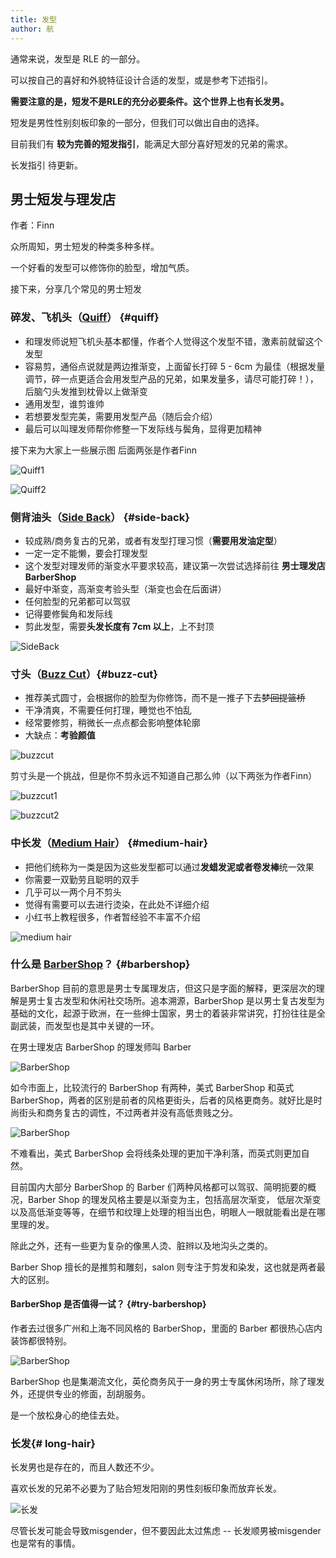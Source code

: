 ```yaml
---
title: 发型
author: 航
---
```


通常来说，发型是 RLE 的一部分。

可以按自己的喜好和外貌特征设计合适的发型，或是参考下述指引。

**需要注意的是，短发不是RLE的充分必要条件。这个世界上也有长发男。**

短发是男性性别刻板印象的一部分，但我们可以做出自由的选择。

目前我们有 **较为完善的短发指引**，能满足大部分喜好短发的兄弟的需求。

长发指引 待更新。

## 男士短发与理发店

作者：Finn

众所周知，男士短发的种类多种多样。

一个好看的发型可以修饰你的脸型，增加气质。

接下来，分享几个常见的男士短发

### 碎发、飞机头（[Quiff](https://www.google.com/search?tbm=isch&q=Quiff+Hair)） {#quiff}

- 和理发师说短飞机头基本都懂，作者个人觉得这个发型不错，激素前就留这个发型
- 容易剪，通俗点说就是两边推渐变，上面留长打碎 5 - 6cm 为最佳（根据发量调节，碎一点更适合会用发型产品的兄弟，如果发量多，请尽可能打碎！），后脑勺头发推到枕骨以上做渐变
- 通用发型，谁剪谁帅
- 若想要发型完美，需要用发型产品（随后会介绍）
- 最后可以叫理发师帮你修整一下发际线与鬓角，显得更加精神

接下来为大家上一些展示图 后面两张是作者Finn

![Quiff1](figure/quiff-1.jpg)

![Quiff2](figure/quiff-2.jpg)


### 侧背油头（[Side Back](https://www.google.com/search?tbm=isch&q=Side+Back+Hair)） {#side-back}

- 较成熟/商务复古的兄弟，或者有发型打理习惯（**需要用发油定型**）
- 一定一定不能懒，要会打理发型
- 这个发型对理发师的渐变水平要求较高，建议第一次尝试选择前往 **男士理发店 BarberShop**
- 最好中渐变，高渐变考验头型（渐变也会在后面讲）
- 任何脸型的兄弟都可以驾驭
- 记得要修鬓角和发际线
- 剪此发型，需要**头发长度有 7cm 以上**，上不封顶

![SideBack](figure/sideback-1.jpg)

### 寸头（[Buzz Cut](https://www.google.com/search?tbm=isch&q=Buzz+Cut+Hair)）{#buzz-cut}

- 推荐美式圆寸，会根据你的脸型为你修饰，而不是一推子下去~~梦回提篮桥~~
- 干净清爽，不需要任何打理，睡觉也不怕乱
- 经常要修剪，稍微长一点点都会影响整体轮廓
- 大缺点：**考验颜值**

![buzzcut](figure/buzzcut-1-1.jpg)

剪寸头是一个挑战，但是你不剪永远不知道自己那么帅（以下两张为作者Finn）


![buzzcut1](figure/buzzcut-2-1.jpg)

![buzzcut2](figure/buzzcut-2-2.jpg)

### 中长发（[Medium Hair](https://www.google.com/search?tbm=isch&q=Medium+Hair+Men)） {#medium-hair}

- 把他们统称为一类是因为这些发型都可以通过**发蜡发泥或者卷发棒**统一效果
- 你需要一双勤劳且聪明的双手
- 几乎可以一两个月不剪头
- 觉得有需要可以去进行烫染，在此处不详细介绍
- 小红书上教程很多，作者暂经验不丰富不介绍

![medium hair](figure/medium-hair.png)

### 什么是 [BarberShop](https://www.google.com/search?tbm=isch&q=BarberShop)？ {#barbershop}

BarberShop 目前的意思是男士专属理发店，但这只是字面的解释，更深层次的理解是男士复古发型和休闲社交场所。追本溯源，BarberShop 是以男士复古发型为基础的文化，起源于欧洲，在一些绅士国家，男士的着装非常讲究，打扮往往是全副武装，而发型也是其中关键的一环。

在男士理发店 BarberShop 的理发师叫 Barber

![BarberShop](figure/barbershop-1.jpg)

如今市面上，比较流行的 BarberShop 有两种，美式 BarberShop 和英式 BarberShop，两者的区别是前者的风格更街头，后者的风格更商务。就好比是时尚街头和商务复古的调性，不过两者并没有高低贵贱之分。

![BarberShop](figure/barbershop-2.png)

不难看出，美式 BarberShop 会将线条处理的更加干净利落，而英式则更加自然。

目前国内大部分 BarberShop 的 Barber 们两种风格都可以驾驭、简明扼要的概况，Barber Shop 的理发风格主要是以渐变为主，包括高层次渐变，
低层次渐变以及高低渐变等等，在细节和纹理上处理的相当出色，明眼人一眼就能看出是在哪里理的发。

除此之外，还有一些更为复杂的像黑人烫、脏辫以及地沟头之类的。

Barber Shop 擅长的是推剪和雕刻，salon 则专注于剪发和染发，这也就是两者最大的区别。

#### BarberShop 是否值得一试？ {#try-barbershop}

作者去过很多广州和上海不同风格的 BarberShop，里面的 Barber 都很热心店内装饰都很特别。

![BarberShop](figure/barbershop-3.jpg)

BarberShop 也是集潮流文化，英伦商务风于一身的男士专属休闲场所，除了理发外，还提供专业的修面，刮胡服务。

是一个放松身心的绝佳去处。

### 长发{# long-hair}

长发男也是存在的，而且人数还不少。

喜欢长发的兄弟不必要为了贴合短发阳刚的男性刻板印象而放弃长发。

![长发](figure/LongHair.jpg)

尽管长发可能会导致misgender，但不要因此太过焦虑 -- 长发顺男被misgender也是常有的事情。
